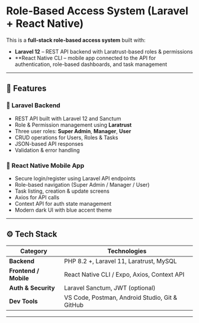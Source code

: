 # Role-Based Access System (Laravel + React Native)

This is a **full-stack role-based access system** built with:

- **Laravel 12** – REST API backend with Laratrust-based roles & permissions  
- **React Native CLI – mobile app connected to the API for authentication, role-based dashboards, and task management

---

## 🚀 Features

### 🔹 Laravel Backend
- REST API built with Laravel 12 and Sanctum
- Role & Permission management using **Laratrust**
- Three user roles: **Super Admin**, **Manager**, **User**
- CRUD operations for Users, Roles & Tasks
- JSON-based API responses
- Validation & error handling


### 🔹 React Native Mobile App
- Secure login/register using Laravel API endpoints
- Role-based navigation (Super Admin / Manager / User)
- Task listing, creation & update screens
- Axios for API calls
- Context API for auth state management
- Modern dark UI with blue accent theme

---

## ⚙️ Tech Stack

| Category | Technologies |
|-----------|--------------|
| **Backend** | PHP 8.2 +, Laravel 11, Laratrust, MySQL |
| **Frontend / Mobile** | React Native CLI / Expo, Axios, Context API |
| **Auth & Security** | Laravel Sanctum, JWT (optional) |
| **Dev Tools** | VS Code, Postman, Android Studio, Git & GitHub |

---


